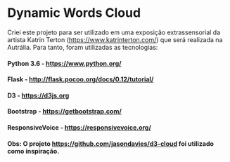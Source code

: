 # Dynamic Words Cloud

Criei este projeto para ser utilizado em uma exposição extrassensorial da artista Katrin Terton (https://www.katrinterton.com/) que será realizada na Autrália. Para tanto, foram utilizadas as tecnologias:

#### Python 3.6 - https://www.python.org/
#### Flask - http://flask.pocoo.org/docs/0.12/tutorial/
#### D3 - https://d3js.org
#### Bootstrap - https://getbootstrap.com/
#### ResponsiveVoice - https://responsivevoice.org/
#### Obs: O projeto https://github.com/jasondavies/d3-cloud foi utilizado como inspiração.
